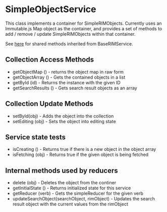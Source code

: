 SimpleObjectService
===================

This class implements a container for SimpleRIMObjects. Currently uses an
Immutable.js Map object as the container, and provides a set of methods to
add / remove / update SimpleRIMObjects within that container.

See [here](BaseRIMService.md) for shared methods inherited from BaseRIMService.

Collection Access Methods
-------------------------
* getObjectMap () - returns the object map in raw form
* getObjectArray () - Gets the contained objects in a list
* getById (id) - Returns the instance with the given ID
* getSearchResults () - Gets search result objects as an array

Collection Update Methods
-------------------------
* setById(obj) - Adds the object into the collection
* setEditing (obj) - Sets the object into editing state

Service state tests
-------------------
* isCreating () - Returns true if there is a new object in the object array
* isFetching (obj) - Returns true if the given object is being fetched

Internal methods used by reducers
---------------------------------
* delete (obj) - Deletes the object from the continer
* getInitialState () - Returns initialized state for this service
* getReducer (verb) - Gets the simpleReducer for the given verb
* updateSearchObject(searchObject, rimObject) - Updates the search result
  object with the current values from the rimObject